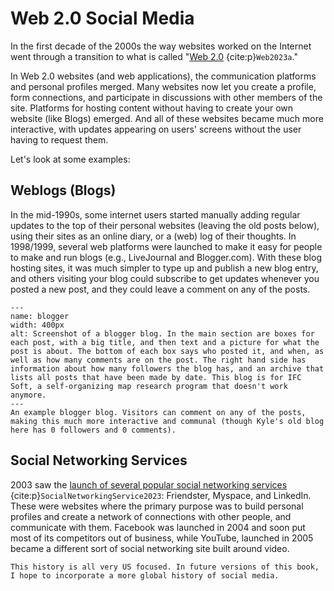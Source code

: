 # Web 2.0 Social Media

In the first decade of the 2000s the way websites worked on the Internet went through a transition to what is called "[Web 2.0](https://en.wikipedia.org/wiki/Web_2.0) {cite:p}`Web2023a`."

In Web 2.0 websites (and web applications), the communication platforms and personal profiles merged. Many websites now let you create a profile, form connections, and participate in discussions with other members of the site. Platforms for hosting content without having to create your own website (like Blogs) emerged. And all of these websites became much more interactive, with updates appearing on users' screens without the user having to request them.

Let's look at some examples:

## Weblogs (Blogs)
In the mid-1990s, some internet users started manually adding regular updates to the top of their personal websites (leaving the old posts below), using their sites as an online diary, or a (web) log of their thoughts. In 1998/1999, several web platforms were launched to make it easy for people to make and run blogs (e.g., LiveJournal and Blogger.com). With these blog hosting sites, it was much simpler to type up and publish a new blog entry, and others visiting your blog could subscribe to get updates whenever you posted a new post, and they could leave a comment on any of the posts.

```{figure} blogger_kyle_ifcsoft.png
---
name: blogger
width: 400px
alt: Screenshot of a blogger blog. In the main section are boxes for each post, with a big title, and then text and a picture for what the post is about. The bottom of each box says who posted it, and when, as well as how many comments are on the post. The right hand side has information about how many followers the blog has, and an archive that lists all posts that have been made by date. This blog is for IFC Soft, a self-organizing map research program that doesn't work anymore.
---
An example blogger blog. Visitors can comment on any of the posts, making this much more interactive and communal (though Kyle's old blog here has 0 followers and 0 comments).
```

## Social Networking Services

2003 saw the [launch of several popular social networking services](https://en.wikipedia.org/wiki/Social_networking_service#History) {cite:p}`SocialNetworkingService2023`: Friendster, Myspace, and LinkedIn. These were websites where the primary purpose was to build personal profiles and create a network of connections with other people, and communicate with them. Facebook was launched in 2004 and soon put most of its competitors out of business, while YouTube, launched in 2005 became a different sort of social networking site built around video.


```{note}
This history is all very US focused. In future versions of this book, I hope to incorporate a more global history of social media.
```
